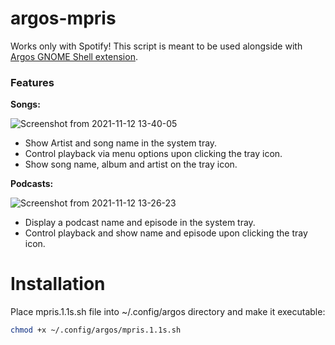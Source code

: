 # argos-mpris
Works only with Spotify!
This script is meant to be used alongside with [Argos GNOME Shell extension](https://github.com/p-e-w/argos).

### Features
**Songs:**


![Screenshot from 2021-11-12 13-40-05](https://user-images.githubusercontent.com/48915360/141468742-ca6a9d81-1976-4d4f-a1e1-9a7f6aaef084.png)
* Show Artist and song name in the system tray.
* Control playback via menu options upon clicking the tray icon.
* Show song name, album and artist on the tray icon.

**Podcasts:**


![Screenshot from 2021-11-12 13-26-23](https://user-images.githubusercontent.com/48915360/141466955-c4963944-f223-4d73-8ac8-abaad7e7444c.png)
* Display a podcast name and episode in the system tray.
* Control playback and show name and episode upon clicking the tray icon.


# Installation

Place mpris.1.1s.sh file into ~/.config/argos directory and make it executable:
```bash
chmod +x ~/.config/argos/mpris.1.1s.sh
```
